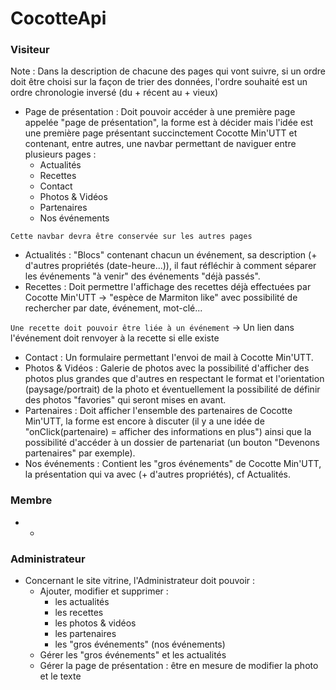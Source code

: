 # CocotteApi

### Visiteur
Note : Dans la description de chacune des pages qui vont suivre, si un ordre doit être choisi sur la façon de trier des données, l'ordre souhaité est un ordre chronologie inversé (du + récent au + vieux)

* Page de présentation :
Doit pouvoir accéder à une première page appelée "page de présentation", la forme est à décider mais l'idée est une première page présentant succinctement Cocotte Min'UTT et contenant, entre autres, une navbar permettant de naviguer entre plusieurs pages :
  - Actualités
  - Recettes
  - Contact
  - Photos & Vidéos
  - Partenaires
  - Nos événements

`Cette navbar devra être conservée sur les autres pages`

* Actualités :
"Blocs" contenant chacun un événement, sa description (+ d'autres propriétés (date-heure...)), il faut réfléchir à comment séparer les événements "à venir" des événements "déjà passés".
* Recettes :
Doit permettre l'affichage des recettes déjà effectuées par Cocotte Min'UTT -> "espèce de Marmiton like" avec possibilité de rechercher par date, événement, mot-clé...

`Une recette doit pouvoir être liée à un événement` -> Un lien dans l'événement doit renvoyer à la recette si elle existe

* Contact :
Un formulaire permettant l'envoi de mail à Cocotte Min'UTT.
* Photos & Vidéos :
Galerie de photos avec la possibilité d'afficher des photos plus grandes que d'autres en respectant le format et l'orientation (paysage/portrait) de la photo et éventuellement la possibilité de définir des photos "favories" qui seront mises en avant.
* Partenaires :
Doit afficher l'ensemble des partenaires de Cocotte Min'UTT, la forme est encore à discuter (il y a une idée de "onClick(partenaire) = afficher des informations en plus") ainsi que la possibilité d'accéder à un dossier de partenariat (un bouton "Devenons partenaires" par exemple).
* Nos événements :
Contient les "gros événements" de Cocotte Min'UTT, la présentation qui va avec (+ d'autres propriétés), cf Actualités.

### Membre
* -

### Administrateur
* Concernant le site vitrine, l'Administrateur doit pouvoir :
  - Ajouter, modifier et supprimer :
    - les actualités
    - les recettes
    - les photos & vidéos
    - les partenaires
    - les "gros événements" (nos événements)
  - Gérer les "gros événements" et les actualités
  - Gérer la page de présentation : être en mesure de modifier la photo et le texte
